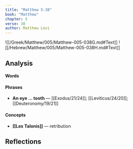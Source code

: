 ```yaml
---
title: "Matthew 5:38"
book: "Matthew"
chapter: 5
verse: 38
author: Matthew Levi
---
```

![[/Greek/Matthew/005/Matthew-005-038G.md#Text]]
![[/Hebrew/Matthew/005/Matthew-005-038H.md#Text]]

## Analysis

#### Words

#### Phrases
- **An eye ... tooth** — [[Exodus/21/24]]; [[Leviticus/24/20]]; [[Deuteronomy/19/21]]

#### Concepts
- **[[Lex Talonis]]** — retribution

## Reflections
